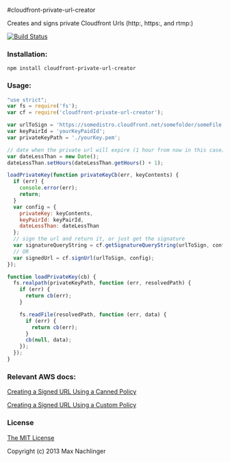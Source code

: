 #cloudfront-private-url-creator

Creates and signs private Cloudfront Urls (http:, https:, and rtmp:)

[![Build Status](https://travis-ci.org/maxnachlinger/cloudfront-private-url-creator.png?branch=master)](https://travis-ci.org/maxnachlinger/cloudfront-private-url-creator)

### Installation:
```
npm install cloudfront-private-url-creator
```
### Usage:
```javascript
"use strict";
var fs = require('fs');
var cf = require('cloudfront-private-url-creator');

var urlToSign = 'https://somedistro.cloudfront.net/somefolder/someFile';
var keyPairId = 'yourKeyPaidId';
var privateKeyPath = './yourKey.pem';

// date when the private url will expire (1 hour from now in this case)
var dateLessThan = new Date();
dateLessThan.setHours(dateLessThan.getHours() + 1);

loadPrivateKey(function privateKeyCb(err, keyContents) {
  if (err) {
    console.error(err);
    return;
  }
  var config = {
    privateKey: keyContents,
    keyPairId: keyPairId,
    dateLessThan: dateLessThan
  };
  // sign the url and return it, or just get the signature
  var signatureQueryString = cf.getSignatureQueryString(urlToSign, config);
  // OR
  var signedUrl = cf.signUrl(urlToSign, config);
});

function loadPrivateKey(cb) {
  fs.realpath(privateKeyPath, function (err, resolvedPath) {
    if (err) {
      return cb(err);
    }

    fs.readFile(resolvedPath, function (err, data) {
      if (err) {
        return cb(err);
      }
      cb(null, data);
    });
  });
}
```
### Relevant AWS docs:
[Creating a Signed URL Using a Canned Policy](http://docs.aws.amazon.com/AmazonCloudFront/latest/DeveloperGuide/private-content-creating-signed-url-canned-policy.html)

[Creating a Signed URL Using a Custom Policy](http://docs.aws.amazon.com/AmazonCloudFront/latest/DeveloperGuide/private-content-creating-signed-url-custom-policy.html)
### License

[The MIT License](http://opensource.org/licenses/MIT)

Copyright (c) 2013 Max Nachlinger
